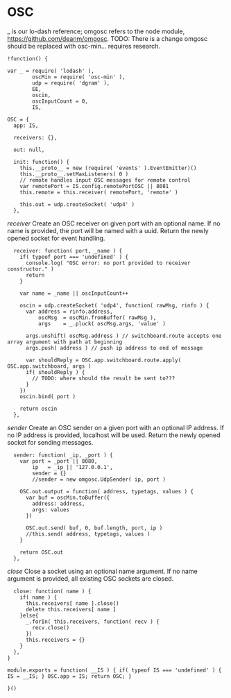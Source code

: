 OSC
===
_ is our lo-dash reference; omgosc refers to the node module, https://github.com/deanm/omgosc.
TODO: There is a change omgosc should be replaced with osc-min... requires research.

    !function() {
      
    var _ = require( 'lodash' ), 
            oscMin = require( 'osc-min' ),
            udp = require( 'dgram' ),
            EE,
            oscin,
            oscInputCount = 0,
            IS,
		
    OSC = {
      app: IS,
      
      receivers: {},
      
      out: null,
      
      init: function() {
        this.__proto__ = new (require( 'events' ).EventEmitter)()
        this.__proto__.setMaxListeners( 0 )
        // remote handles input OSC messages for remote control
        var remotePort = IS.config.remotePortOSC || 8081
        this.remote = this.receiver( remotePort, 'remote' )
        
        this.out = udp.createSocket( 'udp4' )
      },
      
*receiver* Create an OSC receiver on given port with an optional name. If no name is provided, the port
will be named with a uuid. Return the newly opened socket for event handling.
      
      receiver: function( port, _name ) {
        if( typeof port === 'undefined' ) {
          console.log( "OSC error: no port provided to receiver constructor." )
          return
        }
        
        var name = _name || oscInputCount++
            
        oscin = udp.createSocket( 'udp4', function( rawMsg, rinfo ) {
          var address = rinfo.address,
              oscMsg  = oscMin.fromBuffer( rawMsg ),
              args    = _.pluck( oscMsg.args, 'value' )
          
          args.unshift( oscMsg.address ) // switchboard.route accepts one array argument with path at beginning
          args.push( address ) // push ip address to end of message              
    
          var shouldReply = OSC.app.switchboard.route.apply( OSC.app.switchboard, args )
          if( shouldReply ) {
            // TODO: where should the result be sent to???
          }
        })
        oscin.bind( port )
        
        return oscin
      },

*sender* Create an OSC sender on a given port with an optional IP address. If no IP address is provided, localhost
will be used. Return the newly opened socket for sending messages.

      sender: function( _ip, _port ) {
        var port = _port || 8080,
            ip   = _ip || '127.0.0.1',
            sender = {}
            //sender = new omgosc.UdpSender( ip, port )
        
        OSC.out.output = function( address, typetags, values ) {
          var buf = oscMin.toBuffer({
            address: address,
            args: values
          })
      
          OSC.out.send( buf, 0, buf.length, port, ip )
          //this.send( address, typetags, values )
        }
        
        return OSC.out
      },

*close* Close a socket using an optional name argument. If no name argument is provided, all
existing OSC sockets are closed.
      
      close: function( name ) {
        if( name ) {
          this.receivers[ name ].close()
          delete this.receivers[ name ]
        }else{
          _.forIn( this.receivers, function( recv ) {
            recv.close()
          })
          this.receivers = {}
        }
      },
    }
    
    module.exports = function( __IS ) { if( typeof IS === 'undefined' ) { IS = __IS; } OSC.app = IS; return OSC; }
    
    }()
